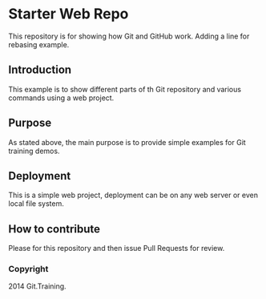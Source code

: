 # Starter Web Repo

This repository is for showing how Git and GitHub work.
Adding a line for rebasing example.

## Introduction

This example is to show different parts of th Git repository and various commands using a web project.

## Purpose

As stated above, the main purpose is to provide simple examples for Git training demos.

## Deployment

This is a simple web project, deployment can be on any web server or even local file system.

## How to contribute

Please for this repository and then issue Pull Requests for review. 

### Copyright

2014 Git.Training.
